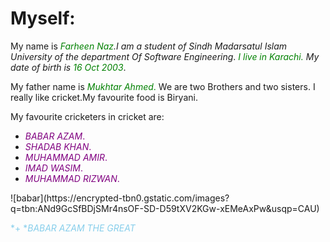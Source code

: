 #  Myself:
 My name is<span style="color:green;">  *Farheen Naz</span>.I am a student of Sindh Madarsatul Islam University of the department Of Software Engineering*.
 <span style="color:green;">*I live in Karachi.</span> My date of birth is<span style="color:green;">  16 Oct 2003*</span>.<br>

 My father name is <span style="color:green;"> *Mukhtar Ahmed*.</span> We are two Brothers and two sisters. I really like cricket.My favourite food is Biryani.

 My favourite cricketers in cricket are:
 *  <span style="color:purple;">*BABAR AZAM*.
 *  <span style="color:purple;">*SHADAB KHAN*.
 *  <span style="color:purple;">*MUHAMMAD AMIR*.
 *  <span style="color:purple;">*IMAD WASIM*.
 *  <span style="color:purple;">*MUHAMMAD RIZWAN*.
 </span>
 ![babar](https://encrypted-tbn0.gstatic.com/images?q=tbn:ANd9GcSfBDjSMr4nsOF-SD-D59tXV2KGw-xEMeAxPw&usqp=CAU) 
 
  <span style="color:skyblue;">*+ **BABAR AZAM THE GREAT*
